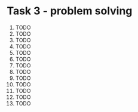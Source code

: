 
# Task 3 - problem solving

1. TODO
1. TODO
1. TODO
1. TODO
1. TODO
1. TODO
1. TODO
1. TODO
1. TODO
1. TODO
1. TODO
1. TODO
1. TODO

